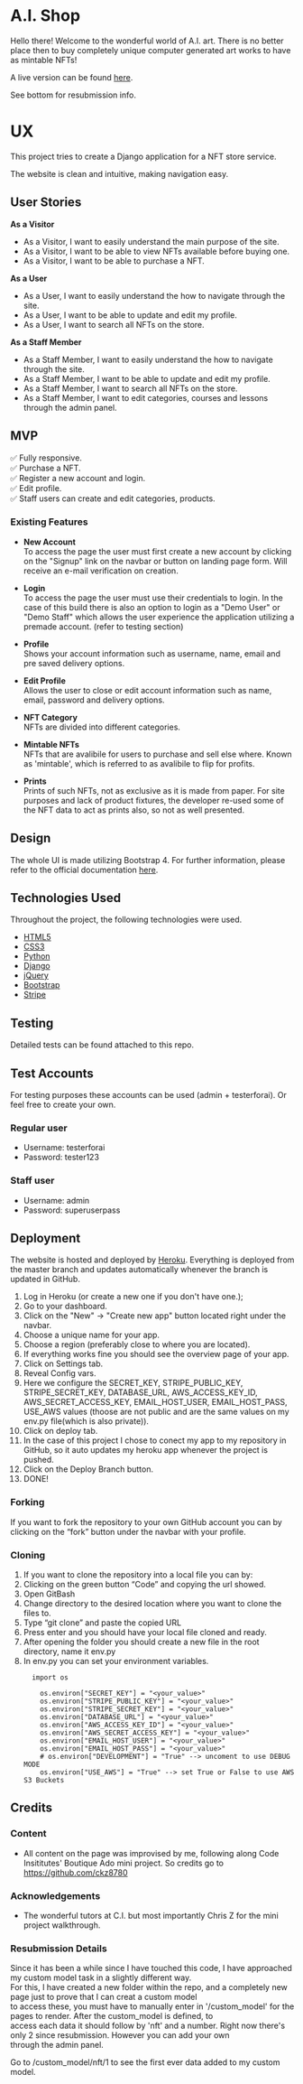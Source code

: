 # A.I. Shop

Hello there! Welcome to the wonderful world of A.I. art.
There is no better place then to buy completely unique computer generated art works to have as mintable NFTs!

A live version can be found [here](https://artificial-intelligence-shop.herokuapp.com/).

See bottom for resubmission info.

# UX

This project tries to create a Django application for a NFT store service.

The website is clean and intuitive, making navigation easy. 

## User Stories

 **As a Visitor**
 - As a Visitor, I want to easily understand the main purpose of the site.
 - As a Visitor, I want to be able to view NFTs available before buying one.
 - As a Visitor, I want to be able to purchase a NFT.
  
 **As a User**
 - As a User, I want to easily understand the how to navigate through the site.
 - As a User, I want to be able to update and edit my profile.
 - As a User, I want to search all NFTs on the store.

 **As a Staff Member**
 - As a Staff Member, I want to easily understand the how to navigate through the site.
 - As a Staff Member, I want to be able to update and edit my profile.
 - As a Staff Member, I want to search all NFTs on the store.
 - As a Staff Member, I want to edit categories, courses and lessons through the admin panel.

## MVP

✅ Fully responsive.<br>
✅ Purchase a NFT. <br>
✅ Register a new account and login.<br>
✅ Edit profile. <br>
✅ Staff users can create and edit categories, products. <br>


### Existing Features

- **New Account** <br>
To access the page the user must first create a new account by clicking on the "Signup" link on the navbar or button on landing page form. Will receive an e-mail verification on creation.

- **Login** <br>
To access the page the user must use their credentials to login. In the case of this build there is also an option to login as a "Demo User" or "Demo Staff" which allows the user experience the application utilizing a premade account. (refer to testing section) 

- **Profile** <br>
Shows your account information such as username, name, email and pre saved delivery options.

- **Edit Profile** <br>
Allows the user to close or edit account information such as name, email, password and delivery options.

- **NFT Category** <br>
NFTs are divided into different categories. 

- **Mintable NFTs** <br>
NFTs that are avalibile for users to purchase and sell else where. Known as 'mintable', which is referred to as avalibile to flip for profits. 

- **Prints** <br>
Prints of such NFTs, not as exclusive as it is made from paper. For site purposes and lack of product fixtures, the developer re-used some of the NFT data to act as prints also, so not as well presented.


## Design
The whole UI is made utilizing Bootstrap 4. For further information, please refer to the official documentation [here](https://getbootstrap.com/docs/4.0/getting-started/introduction/).


## Technologies Used

Throughout the project, the following technologies were used.

- [HTML5](https://developer.mozilla.org/en-US/docs/Web/Guide/HTML/HTML5)
- [CSS3](https://developer.mozilla.org/en-US/docs/Archive/CSS3)
- [Python](https://www.python.org/)
- [Django](https://www.djangoproject.com/)
- [jQuery](https://jquery.com/)
- [Bootstrap](https://getbootstrap.com/docs/4.5/getting-started/introduction/)
- [Stripe](https://stripe.com/en-ie)

	 
## Testing
Detailed tests can be found attached to this repo. 

## Test Accounts
For testing purposes these accounts can be used (admin + testerforai). Or feel free to create your own.

### Regular user
- Username: testerforai
- Password: tester123

### Staff user
- Username: admin
- Password: superuserpass


## Deployment

The website is hosted and deployed by [Heroku](https://www.heroku.com/home).
Everything is deployed from the master branch and updates automatically whenever the branch is updated in GitHub.

1.  Log in Heroku (or create a new one if you don't have one.);
2.  Go to your dashboard.
3.  Click on the "New"  -> "Create new app" button located right under the navbar.
4.  Choose a unique name for your app.
5.  Choose a region (preferably close to where you are located).
6.  If everything works fine you should see the overview page of your app.
7.  Click on Settings tab.
8.  Reveal Config vars.
9.  Here we configure the SECRET_KEY, STRIPE_PUBLIC_KEY, STRIPE_SECRET_KEY, DATABASE_URL, AWS_ACCESS_KEY_ID, AWS_SECRET_ACCESS_KEY, EMAIL_HOST_USER, EMAIL_HOST_PASS, USE_AWS values (thoose are  not public and are the same values on my env.py file(which is also private)).
10. Click on deploy tab.
11. In the case of this project I chose to conect my app to my repository in GitHub, so it auto updates my heroku app whenever the project is pushed. 
12. Click on the Deploy Branch button. 
13. DONE!

### Forking
If you want to fork the repository to your own GitHub account you can by clicking on the “fork” button under the navbar with your profile.

### Cloning

 1. If you want to clone the repository into a local file you can by:
 2. Clicking on the green button “Code” and copying the url showed.
 3. Open GitBash
 4. Change directory to the desired location where you want to clone the
    files to.
 5. Type “git clone” and paste the copied URL
 6. Press enter and you should have your local file cloned and ready.
 7. After opening the folder you should create a new file in the root directory, name it env.py
 8. In env.py you can set your environment variables.  
    ```
      import os

        os.environ["SECRET_KEY"] = "<your_value>"
        os.environ["STRIPE_PUBLIC_KEY"] = "<your_value>"
        os.environ["STRIPE_SECRET_KEY"] = "<your_value>"
        os.environ["DATABASE_URL"] = "<your_value>"
        os.environ["AWS_ACCESS_KEY_ID"] = "<your_value>"
        os.environ["AWS_SECRET_ACCESS_KEY"] = "<your_value>"
        os.environ["EMAIL_HOST_USER"] = "<your_value>"
        os.environ["EMAIL_HOST_PASS"] = "<your_value>"
        # os.environ["DEVELOPMENT"] = "True" --> uncoment to use DEBUG MODE
        os.environ["USE_AWS"] = "True" --> set True or False to use AWS S3 Buckets

## Credits

### Content

- All content on the page was improvised by me, following along Code Insititutes' Boutique Ado mini project.
So credits go to https://github.com/ckz8780

### Acknowledgements

-   The wonderful tutors at C.I. but most importantly Chris Z for the mini project walkthrough.

### Resubmission Details

Since it has been a while since I have touched this code, I have approached my custom model task in a slightly different way. <br>
For this, I have created a new folder within the repo, and a completely new page just to prove that I can creat a custom model <br>
to access these, you must have to manually enter in '/custom_model' for the pages to render. After the custom_model is defined, to <br>
access each data it should follow by 'nft' and a number. Right now there's only 2 since resubmission. However you can add your own <br>
through the admin panel.<br>

Go to /custom_model/nft/1 to see the first ever data added to my custom model.